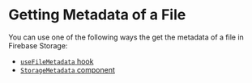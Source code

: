 # Getting Metadata of a File

You can use one of the following ways the get the metadata of a file in Firebase Storage:

 - [`useFileMetadata` hook](../hooks/useFileMetadata.md)
 - [`StorageMetadata` component](../components/StorageMetadata.md)
